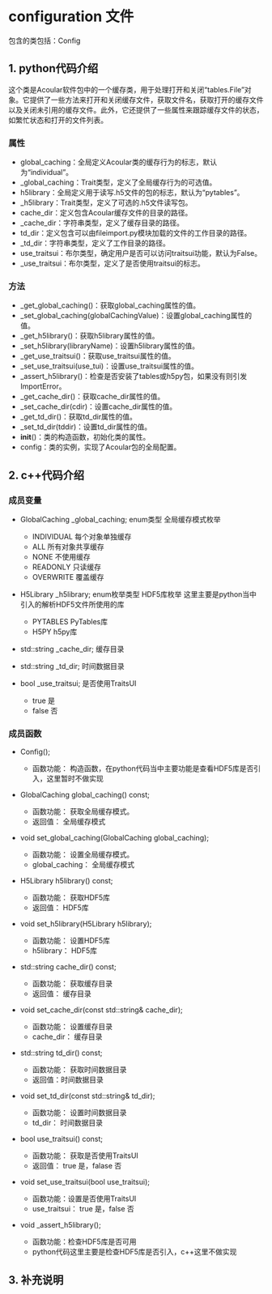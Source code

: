 # configuration 文件

包含的类包括：Config

## 1. python代码介绍

这个类是Acoular软件包中的一个缓存类，用于处理打开和关闭“tables.File”对象。它提供了一些方法来打开和关闭缓存文件，获取文件名，获取打开的缓存文件以及关闭未引用的缓存文件。此外，它还提供了一些属性来跟踪缓存文件的状态，如繁忙状态和打开的文件列表。

### 属性

+ global_caching：全局定义Acoular类的缓存行为的标志，默认为“individual”。
+ _global_caching：Trait类型，定义了全局缓存行为的可选值。
+ h5library：全局定义用于读写.h5文件的包的标志，默认为“pytables”。
+ _h5library：Trait类型，定义了可选的.h5文件读写包。
+ cache_dir：定义包含Acoular缓存文件的目录的路径。
+ _cache_dir：字符串类型，定义了缓存目录的路径。
+ td_dir：定义包含可以由fileimport.py模块加载的文件的工作目录的路径。
+ _td_dir：字符串类型，定义了工作目录的路径。
+ use_traitsui：布尔类型，确定用户是否可以访问traitsui功能，默认为False。
+ _use_traitsui：布尔类型，定义了是否使用traitsui的标志。

### 方法

+ _get_global_caching()：获取global_caching属性的值。
+ _set_global_caching(globalCachingValue)：设置global_caching属性的值。
+ _get_h5library()：获取h5library属性的值。
+ _set_h5library(libraryName)：设置h5library属性的值。
+ _get_use_traitsui()：获取use_traitsui属性的值。
+ _set_use_traitsui(use_tui)：设置use_traitsui属性的值。
+ _assert_h5library()：检查是否安装了tables或h5py包，如果没有则引发ImportError。
+ _get_cache_dir()：获取cache_dir属性的值。
+ _set_cache_dir(cdir)：设置cache_dir属性的值。
+ _get_td_dir()：获取td_dir属性的值。
+ _set_td_dir(tddir)：设置td_dir属性的值。
+ __init__()：类的构造函数，初始化类的属性。
+ config：类的实例，实现了Acoular包的全局配置。

## 2. c++代码介绍

### 成员变量

+ GlobalCaching _global_caching; enum类型 全局缓存模式枚举
  + INDIVIDUAL  每个对象单独缓存
  + ALL         所有对象共享缓存
  + NONE        不使用缓存
  + READONLY    只读缓存
  + OVERWRITE   覆盖缓存

+ H5Library _h5library; enum枚举类型 HDF5库枚举 这里主要是python当中引入的解析HDF5文件所使用的库
  + PYTABLES PyTables库
  + H5PY h5py库

+ std::string _cache_dir; 缓存目录 
  
+ std::string _td_dir; 时间数据目录 

+ bool _use_traitsui; 是否使用TraitsUI 
  + true 是
  + false 否

### 成员函数

+ Config();
  + 函数功能： 构造函数，在python代码当中主要功能是查看HDF5库是否引入，这里暂时不做实现

+ GlobalCaching global_caching() const; 
  + 函数功能： 获取全局缓存模式。
  + 返回值： 全局缓存模式

+ void set_global_caching(GlobalCaching global_caching); 
  + 函数功能： 设置全局缓存模式。
  + global_caching： 全局缓存模式

+ H5Library h5library() const; 
  + 函数功能： 获取HDF5库
  + 返回值： HDF5库

+ void set_h5library(H5Library h5library); 
  + 函数功能： 设置HDF5库
  + h5library： HDF5库

+ std::string cache_dir() const; 
  + 函数功能： 获取缓存目录
  + 返回值： 缓存目录

+ void set_cache_dir(const std::string& cache_dir);
  + 函数功能： 设置缓存目录
  + cache_dir： 缓存目录

+ std::string td_dir() const; 
  + 函数功能： 获取时间数据目录
  + 返回值：时间数据目录

+ void set_td_dir(const std::string& td_dir);
  + 函数功能： 设置时间数据目录
  + td_dir： 时间数据目录

+ bool use_traitsui() const; 
  + 函数功能： 获取是否使用TraitsUI
  + 返回值： true 是，falase 否

+ void set_use_traitsui(bool use_traitsui); 
  + 函数功能：设置是否使用TraitsUI
  + use_traitsui： true 是，false 否

+ void _assert_h5library(); 
  + 函数功能：检查HDF5库是否可用
  + python代码这里主要是检查HDF5库是否引入，c++这里不做实现

## 3. 补充说明
